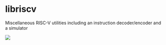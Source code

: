 # libriscv
Miscellaneous RISC-V utilities including an instruction decoder/encoder and a simulator

![](https://github.com/Fabien-Chouteau/libriscv/workflows/Build%20and%20test/badge.svg)
